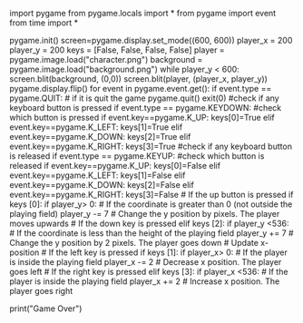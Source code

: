 import pygame
from pygame.locals import *
from pygame import event
from time import *

pygame.init()
screen=pygame.display.set_mode((600, 600))
player_x = 200
player_y = 200
keys = [False, False, False, False]
player = pygame.image.load("character.png")
background = pygame.image.load("background.png")
while player_y < 600:
    screen.blit(background, (0,0))
    screen.blit(player, (player_x, player_y))
    pygame.display.flip()
    for event in pygame.event.get():
        if event.type == pygame.QUIT:
            # if it is quit the game
            pygame.quit() 
            exit(0)
        #check if any keyboard button is pressed
        if event.type == pygame.KEYDOWN:
            #check which button is pressed
            if event.key==pygame.K_UP:
                keys[0]=True
            elif event.key==pygame.K_LEFT:
                keys[1]=True
            elif event.key==pygame.K_DOWN:
                keys[2]=True
            elif event.key==pygame.K_RIGHT:
                keys[3]=True
        #check if any keyboard button is released
        if event.type == pygame.KEYUP:
            #check which button is released
            if event.key==pygame.K_UP:
                keys[0]=False
            elif event.key==pygame.K_LEFT:
                keys[1]=False
            elif event.key==pygame.K_DOWN:
                keys[2]=False
            elif event.key==pygame.K_RIGHT:
                keys[3]=False
    # If the up button is pressed
    if keys [0]: 
         if player_y> 0:     # If the coordinate is greater than 0 (not outside the playing field)
             player_y -= 7 # Change the y position by  pixels. The player moves upwards
    # If the down key is pressed
    elif keys [2]: 
         if player_y <536: # If the coordinate is less than the height of the playing field
             player_y += 7     # Change the y position by 2 pixels. The player goes down
    # Update x-position
    # If the left key is pressed
    if keys [1]: 
         if player_x> 0:      # If the player is inside the playing field
             player_x -= 2  # Decrease x position. The player goes left
    # If the right key is pressed
    elif keys [3]: 
         if player_x <536: # If the player is inside the playing field
             player_x += 2    # Increase x position. The player goes right

       
    
print("Game Over")

